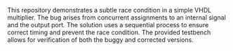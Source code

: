 This repository demonstrates a subtle race condition in a simple VHDL multiplier. The bug arises from concurrent assignments to an internal signal and the output port. The solution uses a sequential process to ensure correct timing and prevent the race condition. The provided testbench allows for verification of both the buggy and corrected versions.